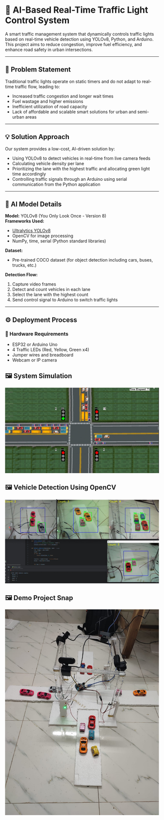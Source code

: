 # 🚦 AI-Based Real-Time Traffic Light Control System

A smart traffic management system that dynamically controls traffic lights based on real-time vehicle detection using YOLOv8, Python, and Arduino. This project aims to reduce congestion, improve fuel efficiency, and enhance road safety in urban intersections.

---

## 📌 Problem Statement

Traditional traffic lights operate on static timers and do not adapt to real-time traffic flow, leading to:
- Increased traffic congestion and longer wait times
- Fuel wastage and higher emissions
- Inefficient utilization of road capacity
- Lack of affordable and scalable smart solutions for urban and semi-urban areas

---

## 💡 Solution Approach

Our system provides a low-cost, AI-driven solution by:
- Using YOLOv8 to detect vehicles in real-time from live camera feeds
- Calculating vehicle density per lane
- Prioritizing the lane with the highest traffic and allocating green light time accordingly
- Controlling traffic signals through an Arduino using serial communication from the Python application

---

## 🤖 AI Model Details

**Model:** YOLOv8 (You Only Look Once - Version 8)  
**Frameworks Used:**  
- [Ultralytics YOLOv8](https://github.com/ultralytics/ultralytics)
- OpenCV for image processing
- NumPy, time, serial (Python standard libraries)

**Dataset:**  
- Pre-trained COCO dataset (for object detection including cars, buses, trucks, etc.)

**Detection Flow:**  
1. Capture video frames
2. Detect and count vehicles in each lane
3. Select the lane with the highest count
4. Send control signal to Arduino to switch traffic lights

---

## ⚙️ Deployment Process

### 🔧 Hardware Requirements
- ESP32 or Arduino Uno
- 4 Traffic LEDs (Red, Yellow, Green x4)
- Jumper wires and breadboard
- Webcam or IP camera

## 🖼️ System Simulation

![Traffic Simulation](assets/simulation.jpg)

## 🖼️ Vehicle Detection Using OpenCV

![Traffic Simulation](assets/open_cv.jpg)

## 🖼️ Demo Project Snap

![Traffic Simulation](assets/demo_project.jpg)